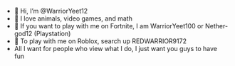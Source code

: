 - 👋 Hi, I’m @WarriorYeet12
- 👀 I love animals, video games, and math
- 🌱 If you want to play with me on Fortnite, I am WarriorYeet100 or Nether-god12 (Playstation)
- 💞️ To play with me on Roblox, search up REDWARRIOR9172
- All I want for people who view what I do, I just want you guys to have fun
